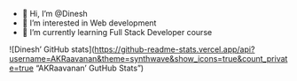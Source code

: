 - 👋 Hi, I’m @Dinesh
- 👀 I’m interested in Web development
- 🌱 I’m currently learning Full Stack Developer course

<!---
AKRaavanan/AKRaavanan is a ✨ special ✨ repository because its `README.md` (this file) appears on your GitHub profile.
You can click the Preview link to take a look at your changes.
<img src=”https://github-readme-stats.vercel.app/api?username=AKRaavanan&theme=synthwave&show_icons=true&count_private=true” alt=”alt text” width=”200"/>
--->

![Dinesh’ GitHub stats](https://github-readme-stats.vercel.app/api?username=AKRaavanan&theme=synthwave&show_icons=true&count_private=true “AKRaavanan’ GutHub Stats”)
